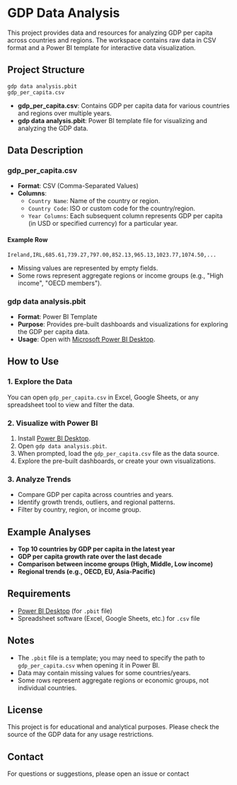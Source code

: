 # GDP Data Analysis

This project provides data and resources for analyzing GDP per capita across countries and regions. The workspace contains raw data in CSV format and a Power BI template for interactive data visualization.

## Project Structure

```
gdp data analysis.pbit
gdp_per_capita.csv
```

- **gdp_per_capita.csv**: Contains GDP per capita data for various countries and regions over multiple years.
- **gdp data analysis.pbit**: Power BI template file for visualizing and analyzing the GDP data.

## Data Description

### gdp_per_capita.csv

- **Format**: CSV (Comma-Separated Values)
- **Columns**:
  - `Country Name`: Name of the country or region.
  - `Country Code`: ISO or custom code for the country/region.
  - `Year Columns`: Each subsequent column represents GDP per capita (in USD or specified currency) for a particular year.

#### Example Row

```
Ireland,IRL,685.61,739.27,797.00,852.13,965.13,1023.77,1074.50,...
```

- Missing values are represented by empty fields.
- Some rows represent aggregate regions or income groups (e.g., "High income", "OECD members").

### gdp data analysis.pbit

- **Format**: Power BI Template
- **Purpose**: Provides pre-built dashboards and visualizations for exploring the GDP per capita data.
- **Usage**: Open with [Microsoft Power BI Desktop](https://powerbi.microsoft.com/desktop/).

## How to Use

### 1. Explore the Data

You can open `gdp_per_capita.csv` in Excel, Google Sheets, or any spreadsheet tool to view and filter the data.

### 2. Visualize with Power BI

1. Install [Power BI Desktop](https://powerbi.microsoft.com/desktop/).
2. Open `gdp data analysis.pbit`.
3. When prompted, load the `gdp_per_capita.csv` file as the data source.
4. Explore the pre-built dashboards, or create your own visualizations.

### 3. Analyze Trends

- Compare GDP per capita across countries and years.
- Identify growth trends, outliers, and regional patterns.
- Filter by country, region, or income group.

## Example Analyses

- **Top 10 countries by GDP per capita in the latest year**
- **GDP per capita growth rate over the last decade**
- **Comparison between income groups (High, Middle, Low income)**
- **Regional trends (e.g., OECD, EU, Asia-Pacific)**

## Requirements

- [Power BI Desktop](https://powerbi.microsoft.com/desktop/) (for `.pbit` file)
- Spreadsheet software (Excel, Google Sheets, etc.) for `.csv` file

## Notes

- The `.pbit` file is a template; you may need to specify the path to `gdp_per_capita.csv` when opening it in Power BI.
- Data may contain missing values for some countries/years.
- Some rows represent aggregate regions or economic groups, not individual countries.

## License

This project is for educational and analytical purposes. Please check the source of the GDP data for any usage restrictions.

## Contact

For questions or suggestions, please open an issue or contact
